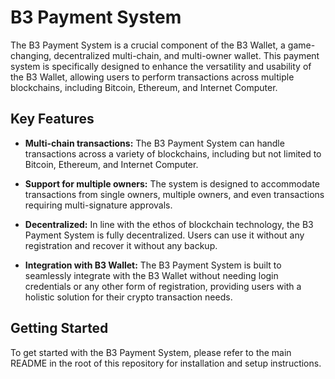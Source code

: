 # B3 Payment System

The B3 Payment System is a crucial component of the B3 Wallet, a game-changing, decentralized multi-chain, and multi-owner wallet. This payment system is specifically designed to enhance the versatility and usability of the B3 Wallet, allowing users to perform transactions across multiple blockchains, including Bitcoin, Ethereum, and Internet Computer.

## Key Features

- **Multi-chain transactions:** The B3 Payment System can handle transactions across a variety of blockchains, including but not limited to Bitcoin, Ethereum, and Internet Computer.

- **Support for multiple owners:** The system is designed to accommodate transactions from single owners, multiple owners, and even transactions requiring multi-signature approvals.

- **Decentralized:** In line with the ethos of blockchain technology, the B3 Payment System is fully decentralized. Users can use it without any registration and recover it without any backup.

- **Integration with B3 Wallet:** The B3 Payment System is built to seamlessly integrate with the B3 Wallet without needing login credentials or any other form of registration, providing users with a holistic solution for their crypto transaction needs.

## Getting Started

To get started with the B3 Payment System, please refer to the main README in the root of this repository for installation and setup instructions.
